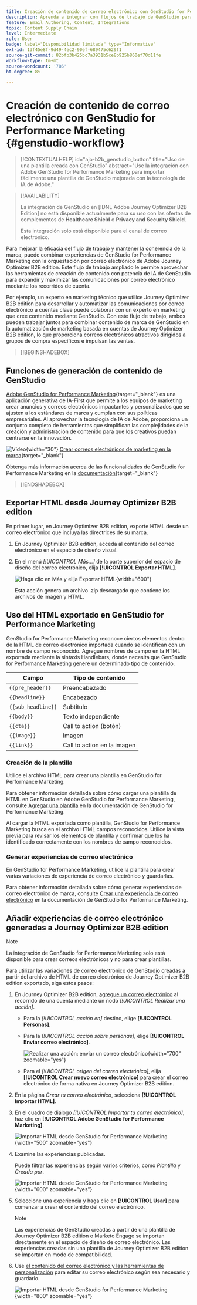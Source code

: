 ```yaml
---
title: Creación de contenido de correo electrónico con GenStudio for Performance Marketing
description: Aprenda a integrar con flujos de trabajo de GenStudio para optimizar el diseño de experiencias de correo electrónico.
feature: Email Authoring, Content, Integrations
topic: Content Supply Chain
level: Intermediate
role: User
badge: label="Disponibilidad limitada" type="Informative"
exl-id: 13f45e8f-9d49-4ec2-90ef-689475c629f1
source-git-commit: 82bfb3b425bc7a3931b5ce8b925b860ef70d11fe
workflow-type: tm+mt
source-wordcount: '786'
ht-degree: 8%

---
```


# Creación de contenido de correo electrónico con GenStudio for Performance Marketing {#genstudio-workflow}

>[!CONTEXTUALHELP]
>id="ajo-b2b_genstudio_button"
>title="Uso de una plantilla creada con GenStudio"
>abstract="Use la integración con Adobe GenStudio for Performance Marketing para importar fácilmente una plantilla de GenStudio mejorada con la tecnología de IA de Adobe."

>[!AVAILABILITY]
>
>La integración de GenStudio en [!DNL Adobe Journey Optimizer B2B Edition] no está disponible actualmente para su uso con las ofertas de complementos de **Healthcare Shield** o **Privacy and Security Shield**.
>
>Esta integración solo está disponible para el canal de correo electrónico.

Para mejorar la eficacia del flujo de trabajo y mantener la coherencia de la marca, puede combinar experiencias de GenStudio for Performance Marketing con la orquestación por correo electrónico de Adobe Journey Optimizer B2B edition. Este flujo de trabajo ampliado le permite aprovechar las herramientas de creación de contenido con potencia de IA de GenStudio para expandir y maximizar las comunicaciones por correo electrónico mediante los recorridos de cuenta.

Por ejemplo, un experto en marketing técnico que utilice Journey Optimizer B2B edition para desarrollar y automatizar las comunicaciones por correo electrónico a cuentas clave puede colaborar con un experto en marketing que cree contenido mediante GenStudio. Con este flujo de trabajo, ambos pueden trabajar juntos para combinar contenido de marca de GenStudio en la automatización de marketing basada en cuentas de Journey Optimizer B2B edition, lo que proporciona correos electrónicos atractivos dirigidos a grupos de compra específicos e impulsan las ventas.

>[!BEGINSHADEBOX]

## Funciones de generación de contenido de GenStudio

[Adobe GenStudio for Performance Marketing](https://business.adobe.com/products/genstudio-for-performance-marketing.html?lang=es){target="_blank"} es una aplicación generativa de IA-First que permite a los equipos de marketing crear anuncios y correos electrónicos impactantes y personalizados que se ajusten a los estándares de marca y cumplan con sus políticas empresariales. Al aprovechar la tecnología de IA de Adobe, proporciona un conjunto completo de herramientas que simplifican las complejidades de la creación y administración de contenido para que los creativos puedan centrarse en la innovación.

![Vídeo](../../assets/do-not-localize/icon-video.svg){width="30"} [Crear correos electrónicos de marketing en la marca](https://experienceleague.adobe.com/es/docs/genstudio-for-performance-marketing-learn/tutorials/creating-experiences/creating-on-brand-emails){target="_blank"}

Obtenga más información acerca de las funcionalidades de GenStudio for Performance Marketing en la [documentación](https://experienceleague.adobe.com/es/docs/genstudio-for-performance-marketing/user-guide/home){target="_blank"}

>[!ENDSHADEBOX]

## Exportar HTML desde Journey Optimizer B2B edition

En primer lugar, en Journey Optimizer B2B edition, exporte HTML desde un correo electrónico que incluya las directrices de su marca.

1. En Journey Optimizer B2B edition, acceda al contenido del correo electrónico en el espacio de diseño visual.

1. En el menú _[!UICONTROL Más...]_ de la parte superior del espacio de diseño del correo electrónico, elija **[!UICONTROL Exportar HTML]**.

   ![Haga clic en Más y elija Exportar HTML](./assets/email-export-html.png){width="600"}

   Esta acción genera un archivo .zip descargado que contiene los archivos de imagen y HTML.

## Uso del HTML exportado en GenStudio for Performance Marketing

GenStudio for Performance Marketing reconoce ciertos elementos dentro de la HTML de correo electrónico importada cuando se identifican con un nombre de campo reconocido. Agregue nombres de campo en la HTML exportada mediante la sintaxis Handlebars, donde necesita que GenStudio for Performance Marketing genere un determinado tipo de contenido.

| Campo | Tipo de contenido |
| ----------------- | ------------------------- |
| `{{pre_header}}` | Preencabezado |
| `{{headline}}` | Encabezado |
| `{{sub_headline}}` | Subtítulo |
| `{{body}}` | Texto independiente |
| `{{cta}}` | Call to action (botón) |
| `{{image}}` | Imagen |
| `{{link}}` | Call to action en la imagen |

### Creación de la plantilla

Utilice el archivo HTML para crear una plantilla en GenStudio for Performance Marketing.

Para obtener información detallada sobre cómo cargar una plantilla de HTML en GenStudio en Adobe GenStudio for Performance Marketing, consulte [Agregar una plantilla](https://experienceleague.adobe.com/es/docs/genstudio-for-performance-marketing/user-guide/content/templates/use-templates#add-a-template) en la documentación de GenStudio for Performance Marketing.

Al cargar la HTML exportada como plantilla, GenStudio for Performance Marketing busca en el archivo HTML campos reconocidos. Utilice la vista previa para revisar los elementos de plantilla y confirmar que los ha identificado correctamente con los nombres de campo reconocidos.

### Generar experiencias de correo electrónico

En GenStudio for Performance Marketing, utilice la plantilla para crear varias variaciones de experiencia de correo electrónico y guardarlas.

Para obtener información detallada sobre cómo generar experiencias de correo electrónico de marca, consulte [Crear una experiencia de correo electrónico](https://experienceleague.adobe.com/es/docs/genstudio-for-performance-marketing/user-guide/create/create-email-experience) en la documentación de GenStudio for Performance Marketing.

## Añadir experiencias de correo electrónico generadas a Journey Optimizer B2B edition

>[!NOTE]
>
>La integración de GenStudio for Performance Marketing solo está disponible para crear correos electrónicos y no para crear plantillas.

Para utilizar las variaciones de correo electrónico de GenStudio creadas a partir del archivo de HTML de correo electrónico de Journey Optimizer B2B edition exportado, siga estos pasos:

1. En Journey Optimizer B2B edition, [agregue un correo electrónico](./add-email.md) al recorrido de una cuenta mediante un nodo _[!UICONTROL Realizar una acción]_.

   * Para la _[!UICONTROL acción en]_ destino, elige **[!UICONTROL Personas]**.

   * Para la _[!UICONTROL acción sobre personas]_, elige **[!UICONTROL Enviar correo electrónico]**.

     ![Realizar una acción: enviar un correo electrónico](./assets/journey-node-send-email.png){width="700" zoomable="yes"}

   * Para el _[!UICONTROL origen del correo electrónico]_, elija **[!UICONTROL Crear nuevo correo electrónico]** para crear el correo electrónico de forma nativa en Journey Optimizer B2B edition.

1. En la página _Crear tu correo electrónico_, selecciona **[!UICONTROL Importar HTML]**.

1. En el cuadro de diálogo _[!UICONTROL Importar tu correo electrónico]_, haz clic en **[!UICONTROL Adobe GenStudio for Performance Marketing]**.

   ![Importar HTML desde GenStudio for Performance Marketing](./assets/email-import-html-genstudio.png){width="500" zoomable="yes"}

1. Examine las experiencias publicadas.

   Puede filtrar las experiencias según varios criterios, como _Plantilla_ y _Creada por_.

   ![Importar HTML desde GenStudio for Performance Marketing](./assets/email-import-select-gen-studio-experience.png){width="600" zoomable="yes"}

1. Seleccione una experiencia y haga clic en **[!UICONTROL Usar]** para comenzar a crear el contenido del correo electrónico.

   >[!NOTE]
   >
   >Las experiencias de GenStudio creadas a partir de una plantilla de Journey Optimizer B2B edition o Marketo Engage se importan directamente en el espacio de diseño de correo electrónico. Las experiencias creadas sin una plantilla de Journey Optimizer B2B edition se importan en modo de compatibilidad.

1. Use [el contenido del correo electrónico y las herramientas de personalización](./email-authoring.md) para editar su correo electrónico según sea necesario y guardarlo.

   ![Importar HTML desde GenStudio for Performance Marketing](./assets/email-imported-experience.png){width="800" zoomable="yes"}
